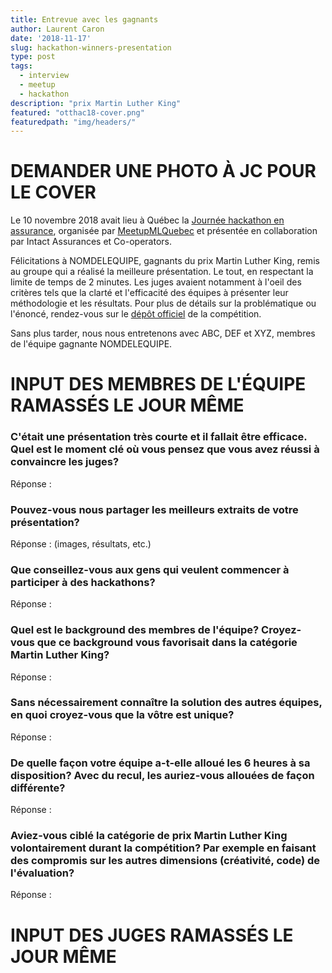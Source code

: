 ```yaml
---
title: Entrevue avec les gagnants
author: Laurent Caron
date: '2018-11-17'
slug: hackathon-winners-presentation
type: post
tags:
  - interview
  - meetup
  - hackathon
description: "prix Martin Luther King"
featured: "otthac18-cover.png"
featuredpath: "img/headers/"
---
```


# DEMANDER UNE PHOTO À JC POUR LE COVER

Le 10 novembre 2018 avait lieu à Québec la [Journée hackathon en assurance](https://www.facebook.com/events/185652975580020/), organisée par [MeetupMLQuebec](https://www.facebook.com/MeetupMLQuebec) et présentée en collaboration par Intact Assurances et Co-operators.

Félicitations à NOMDELEQUIPE, gagnants du prix Martin Luther King, remis au groupe qui a réalisé la meilleure présentation. Le tout, en respectant la limite de temps de 2 minutes. Les juges avaient notamment à l'oeil des critères tels que la clarté et l'efficacité des équipes à présenter leur méthodologie et les résultats. Pour plus de détails sur la problématique ou l'énoncé, rendez-vous sur le [dépôt officiel](https://github.com/dot-layer/meetup-ML-assurance-hackathon) de la compétition.

Sans plus tarder, nous nous entretenons avec ABC, DEF et XYZ, membres de l'équipe gagnante NOMDELEQUIPE.

# INPUT DES MEMBRES DE L'ÉQUIPE RAMASSÉS LE JOUR MÊME

### C'était une présentation très courte et il fallait être efficace. Quel est le moment clé où vous pensez que vous avez réussi à convaincre les juges?

Réponse :

### Pouvez-vous nous partager les meilleurs extraits de votre présentation?

Réponse : (images, résultats, etc.)

### Que conseillez-vous aux gens qui veulent commencer à participer à des hackathons?

Réponse : 

### Quel est le background des membres de l'équipe? Croyez-vous que ce background vous favorisait dans la catégorie Martin Luther King?

Réponse : 

### Sans nécessairement connaître la solution des autres équipes, en quoi croyez-vous que la vôtre est unique?

Réponse : 

### De quelle façon votre équipe a-t-elle alloué les 6 heures à sa disposition? Avec du recul, les auriez-vous allouées de façon différente?

Réponse : 

### Aviez-vous ciblé la catégorie de prix Martin Luther King volontairement durant la compétition? Par exemple en faisant des compromis sur les autres dimensions (créativité, code) de l'évaluation?

Réponse : 


# INPUT DES JUGES RAMASSÉS LE JOUR MÊME
